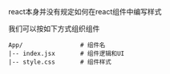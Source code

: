 react本身并没有规定如何在react组件中编写样式



我们可以按如下方式组织组件

```shell
App/                # 组件名
|-- index.jsx       # 组件逻辑和UI
|-- style.css       # 组件样式
```

